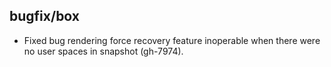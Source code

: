 ## bugfix/box

* Fixed bug rendering force recovery feature inoperable when there were no user
  spaces in snapshot (gh-7974).

